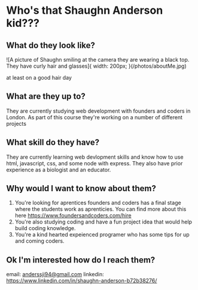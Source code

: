 # Who's that Shaughn Anderson kid???

## What do they look like?

![A picture of Shaughn smiling at the camera they are wearing a black top. They have curly hair and glasses]{ width: 200px; }(/photos/aboutMe.jpg)

at least on a good hair day

## What are they up to?

They are currently studying web development with founders and coders in London. As part of this course they're working on a number of different projects

## What skill do they have?

They are currently learning web devlopment skills and know how to use html, javascript, css, and some node with express. They also have prior experience as a biologist and an educator.

## Why would I want to know about them?

1. You're looking for aprentices founders and coders has a final stage where the students work as aprenticies. You can find more about this here https://www.foundersandcoders.com/hire
2. You're also studying coding and have a fun project idea that would help build coding knowledge.
3. You're a kind hearted expeienced programer who has some tips for up and coming coders.

## Ok I'm interested how do I reach them?
email: anderssji94@gmail.com
linkedin: https://www.linkedin.com/in/shaughn-anderson-b72b38276/



<!--
**ShaughnAnderson94/ShaughnAnderson94** is a ✨ _special_ ✨ repository because its `README.md` (this file) appears on your GitHub profile.

Here are some ideas to get you started:

- 🔭 I’m currently working on ...
- 🌱 I’m currently learning ...
- 👯 I’m looking to collaborate on ...
- 🤔 I’m looking for help with ...
- 💬 Ask me about ...
- 📫 How to reach me: ...
- 😄 Pronouns: ...
- ⚡ Fun fact: ...
-->
